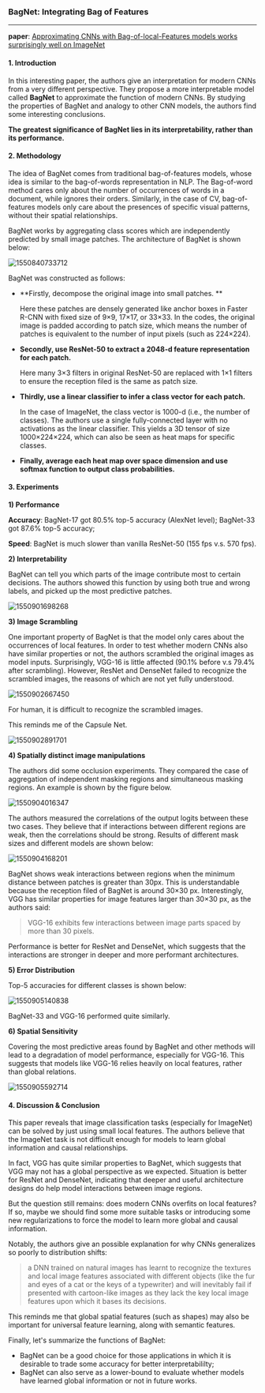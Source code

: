 ### BagNet: Integrating Bag of Features

***

**paper**: [Approximating CNNs with Bag-of-local-Features models works surprisingly well on ImageNet ](file:///E:/qwxu/%E7%A7%91%E7%A0%94/Papers/zotero/storage/ZN29MYIQ/forum.html)



#### 1. Introduction

In this interesting paper, the authors give an interpretation for modern CNNs from a very different perspective. They propose a more interpretable model called **BagNet** to approximate the function of modern CNNs. By studying the properties of BagNet and analogy to other CNN models, the authors  find some interesting conclusions.

**The greatest significance of BagNet lies in its interpretability, rather than its performance.** 



#### 2. Methodology

The idea of BagNet comes from traditional bag-of-features models, whose idea is similar to the bag-of-words representation in NLP. The Bag-of-word method cares only about the number of occurrences of words in a document, while ignores their orders. Similarly, in the case of CV, bag-of-features models only care about the presences of specific visual patterns, without their spatial relationships.

BagNet works by aggregating class scores which are independently predicted by small image patches. The architecture of BagNet is shown below:

![1550840733712](assets/1550840733712.png)

 BagNet was constructed as follows:

* **Firstly, decompose the original image into small patches. **

  Here these patches are densely generated like anchor boxes in Faster R-CNN with fixed size of 9$\times$9, 17$\times$17, or 33$\times$33. In the codes, the original image is padded according to patch size, which means the number of patches is equivalent to the number of input pixels (such as 224$\times$224).

* **Secondly, use ResNet-50 to extract a 2048-d feature representation for each patch.**

  Here many 3$\times$3 filters in original ResNet-50 are replaced with 1$\times$1 filters to ensure the reception filed is the same as patch size.

* **Thirdly, use a linear classifier to infer a class vector for each patch.**

  In the case of ImageNet, the class vector is 1000-d (i.e., the number of classes). The authors use a single fully-connected layer with no activations as the linear classifier. This yields a 3D tensor of size 1000$\times$224$\times$224, which can also be  seen as heat maps for specific classes.

* **Finally, average each heat map over space dimension and use softmax function to output class probabilities.**



#### 3. Experiments

**1) Performance**

**Accuracy**: BagNet-17 got 80.5% top-5 accuracy (AlexNet level); BagNet-33 got 87.6% top-5 accuracy;

**Speed**: BagNet is much slower than vanilla ResNet-50 (155 fps v.s. 570 fps).

**2) Interpretability**

BagNet can tell you which parts of the image contribute most to certain decisions. The authors showed this function by using both true and wrong labels, and picked up the most predictive patches.

![1550901698268](assets/1550901698268.png)

**3) Image Scrambling**

One important property of BagNet is that the model only cares about the occurrences of local features. In order to test whether modern CNNs also have similar properties or not, the authors scrambled the original images as model inputs. Surprisingly, VGG-16 is little affected (90.1% before v.s 79.4% after scrambling). However, ResNet and DenseNet failed  to recognize the scrambled images, the reasons of which are not yet fully understood.

![1550902667450](assets/1550902667450.png)

For human, it is difficult to recognize the scrambled images.

This reminds me of the Capsule Net.

![1550902891701](assets/1550902891701.png)

**4) Spatially distinct image manipulations**

The authors did some occlusion experiments. They compared the case of aggregation of independent masking regions and simultaneous masking regions. An example is shown by the figure below.

![1550904016347](assets/1550904016347.png)

The authors measured the correlations of the output logits between these two cases. They believe that if interactions between different regions are weak, then the correlations should be strong. Results of different mask sizes and different models are shown below:

![1550904168201](assets/1550904168201.png)

 

BagNet shows weak interactions between regions when the minimum distance between patches is greater than 30px. This is understandable because the reception filed of BagNet is around 30$\times$30 px. Interestingly, VGG has similar properties for image features larger than 30$\times$30 px, as the authors said:

>VGG-16 exhibits few interactions between image parts spaced by more than 30 pixels.

Performance is better for ResNet and DenseNet, which suggests that the interactions are stronger in deeper and more performant architectures.

**5) Error Distribution**

Top-5 accuracies for different classes is shown below:

![1550905140838](assets/1550905140838.png)

BagNet-33 and VGG-16 performed quite similarly.

**6) Spatial Sensitivity**

Covering the most predictive areas found by BagNet and other methods will lead to a degradation of model performance, especially for VGG-16. This suggests that models like VGG-16 relies heavily on local features, rather than global relations.

![1550905592714](assets/1550905592714.png)

#### 4. Discussion & Conclusion

This paper reveals that image classification tasks (especially for ImageNet) can be solved by just using small local features. The authors believe that the ImageNet task is not difficult enough for models to learn global information and causal relationships. 

In fact, VGG has quite similar properties to BagNet, which suggests that VGG may not has a global perspective as we expected. Situation is better for ResNet and DenseNet, indicating that deeper and useful architecture designs do help model interactions between image regions. 

 But the question still remains: does modern CNNs overfits on local features? If so, maybe we should find some more suitable tasks or introducing some new regularizations to force the model to learn more global and causal information. 

Notably, the authors give an possible explanation for why CNNs generalizes so poorly to distribution shifts:

>a DNN trained on natural images has learnt to recognize the textures and local image features  associated with different objects (like the fur and eyes of a cat or the keys of a typewriter) and will inevitably fail if presented with cartoon-like images as they lack the key local image features upon which it bases its decisions. 

This reminds me that global spatial features (such as shapes) may also be important for universal feature learning, along with semantic features.

 Finally, let's summarize the functions of BagNet:

* BagNet can be a good choice for those applications in which it is desirable to trade some accuracy for better interpretabililty;
* BagNet can also serve as a lower-bound to evaluate whether models have learned global information or not in future works.